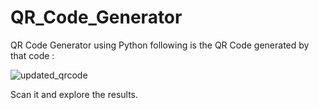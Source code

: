 # QR_Code_Generator
QR Code Generator using Python
following is the QR Code generated by that code : 

![updated_qrcode](https://github.com/VaibhaviChile005/QR_Code_Generator/assets/127608985/10b9b847-d96d-492e-bf82-3fb3ebc06475)

Scan it and explore the results.

